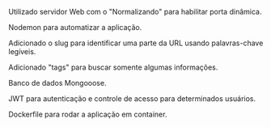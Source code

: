 Utilizado servidor Web com o "Normalizando" para habilitar porta dinâmica.

Nodemon para automatizar a aplicação.

Adicionado o slug para identificar uma parte da URL usando palavras-chave legíveis.

Adicionado "tags" para buscar somente algumas informações.

Banco de dados Mongooose.

JWT para autenticação e controle de acesso para determinados usuários.

Dockerfile para rodar a aplicação em container.

